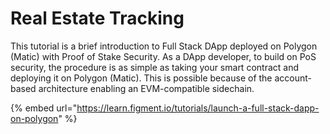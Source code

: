 # Real Estate Tracking

This tutorial is a brief introduction to Full Stack DApp deployed on Polygon (Matic) with Proof of Stake Security. As a DApp developer, to build on PoS security, the procedure is as simple as taking your smart contract and deploying it on Polygon (Matic). This is possible because of the account-based architecture enabling an EVM-compatible sidechain.

{% embed url="https://learn.figment.io/tutorials/launch-a-full-stack-dapp-on-polygon" %}
